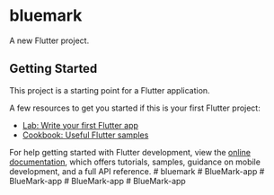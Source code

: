 # bluemark

A new Flutter project.

## Getting Started

This project is a starting point for a Flutter application.

A few resources to get you started if this is your first Flutter project:

- [Lab: Write your first Flutter app](https://docs.flutter.dev/get-started/codelab)
- [Cookbook: Useful Flutter samples](https://docs.flutter.dev/cookbook)

For help getting started with Flutter development, view the
[online documentation](https://docs.flutter.dev/), which offers tutorials,
samples, guidance on mobile development, and a full API reference.
#   b l u e m a r k  
 #   B l u e M a r k - a p p  
 #   B l u e M a r k - a p p  
 #   B l u e M a r k - a p p  
 #   B l u e M a r k - a p p  
 